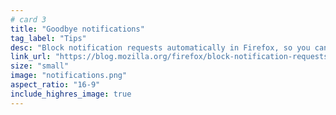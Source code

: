 ```yaml
---
# card 3
title: "Goodbye notifications"
tag_label: "Tips"
desc: "Block notification requests automatically in Firefox, so you can keep going without interruptions."
link_url: "https://blog.mozilla.org/firefox/block-notification-requests/?utm_source=www.mozilla.org&utm_medium=referral&utm_campaign=homepage&utm_content=card"
size: "small"
image: "notifications.png"
aspect_ratio: "16-9"
include_highres_image: true
---
```

